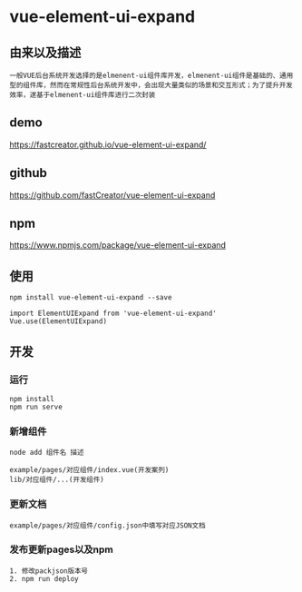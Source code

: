 # vue-element-ui-expand
## 由来以及描述
```
一般VUE后台系统开发选择的是elmenent-ui组件库开发，elmenent-ui组件是基础的、通用型的组件库，然而在常规性后台系统开发中，会出现大量类似的场景和交互形式；为了提升开发效率，遂基于elmenent-ui组件库进行二次封装
```
## demo
https://fastcreator.github.io/vue-element-ui-expand/
## github
https://github.com/fastCreator/vue-element-ui-expand
## npm
https://www.npmjs.com/package/vue-element-ui-expand
## 使用
```
npm install vue-element-ui-expand --save

import ElementUIExpand from 'vue-element-ui-expand'
Vue.use(ElementUIExpand)
```

## 开发
### 运行
```
npm install
npm run serve
```
### 新增组件
```
node add 组件名 描述

example/pages/对应组件/index.vue(开发案列)
lib/对应组件/...(开发组件)
```
### 更新文档
```
example/pages/对应组件/config.json中填写对应JSON文档
```
### 发布更新pages以及npm
```
1. 修改packjson版本号
2. npm run deploy
```
